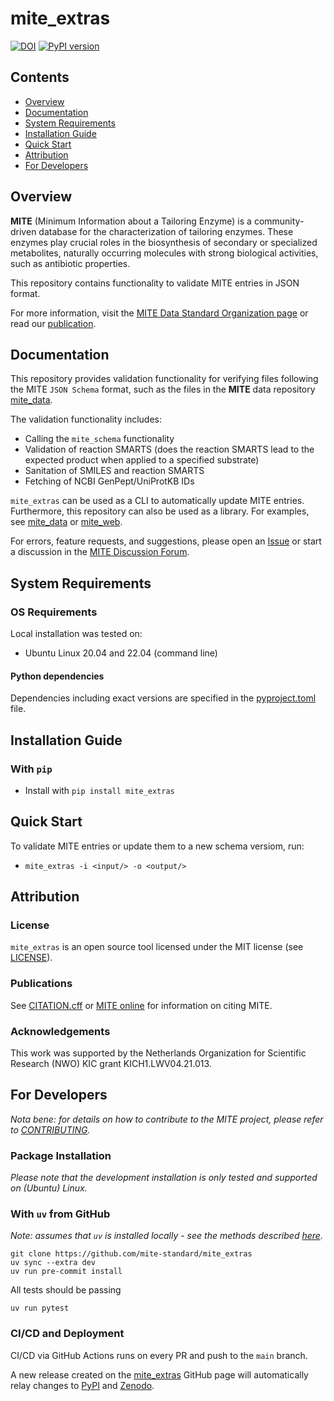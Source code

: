 mite_extras
==========

[![DOI](https://zenodo.org/badge/804997522.svg)](https://doi.org/10.5281/zenodo.13941745) 
[![PyPI version](https://badge.fury.io/py/mite-extras.svg)](https://badge.fury.io/py/mite-extras)


Contents
-----------------
- [Overview](#overview)
- [Documentation](#documentation)
- [System Requirements](#system-requirements)
- [Installation Guide](#installation-guide)
- [Quick Start](#quick-start)
- [Attribution](#attribution)
- [For Developers](#for-developers)

## Overview

**MITE** (Minimum Information about a Tailoring Enzyme) is a community-driven database for the characterization of tailoring enzymes.
These enzymes play crucial roles in the biosynthesis of secondary or specialized metabolites, naturally occurring molecules with strong biological activities, such as antibiotic properties.

This repository contains functionality to validate MITE entries in JSON format.

For more information, visit the [MITE Data Standard Organization page](https://github.com/mite-standard) or read our [publication]( https://doi.org/10.1093/nar/gkaf969).

## Documentation

This repository provides validation functionality for verifying files following the MITE `JSON Schema` format, such as the files in the  **MITE** data repository [mite_data](https://github.com/mite-standard/mite_data).

The validation functionality includes:
- Calling the `mite_schema` functionality
- Validation of reaction SMARTS (does the reaction SMARTS lead to the expected product when applied to a specified substrate)
- Sanitation of SMILES and reaction SMARTS
- Fetching of NCBI GenPept/UniProtKB IDs

`mite_extras` can be used as a CLI to automatically update MITE entries.
Furthermore, this repository can also be used as a library. For examples, see [mite_data](https://github.com/mite-standard/mite_data) or [mite_web](https://github.com/mite-standard/mite_web).

For errors, feature requests, and suggestions, please open an [Issue](https://github.com/mite-standard/mite_extras/issues) or start a discussion in the [MITE Discussion Forum](https://github.com/orgs/mite-standard/discussions/).

## System Requirements

### OS Requirements

Local installation was tested on:

- Ubuntu Linux 20.04 and 22.04 (command line)

#### Python dependencies

Dependencies including exact versions are specified in the [pyproject.toml](./pyproject.toml) file.

## Installation Guide

### With `pip`

- Install with `pip install mite_extras`

## Quick Start

To validate MITE entries or update them to a new schema versiom, run:

- `mite_extras -i <input/> -o <output/>`

## Attribution

### License

`mite_extras` is an open source tool licensed under the MIT license (see [LICENSE](LICENSE)).

### Publications

See [CITATION.cff](CITATION.cff) or [MITE online](https://mite.bioinformatics.nl/) for information on citing MITE.

### Acknowledgements

This work was supported by the Netherlands Organization for Scientific Research (NWO) KIC grant KICH1.LWV04.21.013.

## For Developers

*Nota bene: for details on how to contribute to the MITE project, please refer to [CONTRIBUTING](CONTRIBUTING.md).*

### Package Installation

*Please note that the development installation is only tested and supported on (Ubuntu) Linux.*

### With `uv` from GitHub

*Note: assumes that `uv` is installed locally - see the methods described [here](https://docs.astral.sh/uv/getting-started/installation/).* 

```commandline
git clone https://github.com/mite-standard/mite_extras
uv sync --extra dev
uv run pre-commit install
```

All tests should be passing
```commandline
uv run pytest
```

### CI/CD and Deployment

CI/CD via GitHub Actions runs on every PR and push to the `main` branch.

A new release created on the [mite_extras](https://github.com/mite-standard/mite_extras) GitHub page will automatically relay changes to [PyPI](https://pypi.org/project/mite-extras/) and [Zenodo](https://doi.org/10.5281/zenodo.13941744).

